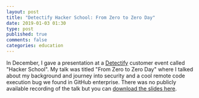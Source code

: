 ```yaml
---
layout: post
title: "Detectify Hacker School: From Zero to Zero Day"
date: 2019-01-03 01:30
type: post
published: true
comments: false
categories: education
---
```


In December, I gave a presentation at a [Detectify](https://detectify.com/) customer event called "Hacker School".
My talk was titled "From Zero to Zero Day" where I talked about my background and journey into security and a cool remote code execution bug we found in GitHub enterprise.
There was no publicly available recording of the talk but you can [download the slides here](/assets/other/detectify18-slides.pdf).
